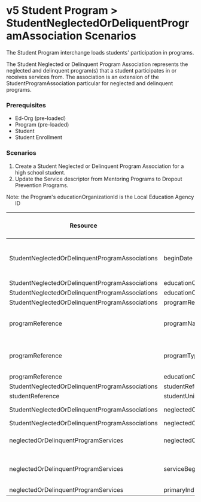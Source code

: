 # v5 Student Program > StudentNeglectedOrDeliquentProgramAssociation Scenarios

The Student Program interchange loads students' participation in programs.

The Student Neglected or Delinquent Program Association represents the neglected
and delinquent program(s) that a student participates in or receives services
from. The association is an extension of the StudentProgramAssociation
particular for neglected and delinquent programs.

### Prerequisites

- Ed-Org (pre-loaded)
- Program (pre-loaded)
- Student
- Student Enrollment

### Scenarios

1. Create a Student Neglected or Delinquent Program Association for a high
   school student.
2. Update the Service descriptor from Mentoring Programs to Dropout Prevention
   Programs.

Note: the Program's educationOrganizationId is the Local Education Agency      
ID

| Resource                                        | Property Name                                 | Is Collection | Data Type                                     | Required / Optional | Scenario 1 <br/>POST                        | Scenario 2 <br/>PUT                         |
| ----------------------------------------------- | --------------------------------------------- | ------------- | --------------------------------------------- | ------------------- | ------------------------------------------- | ------------------------------------------- |
| StudentNeglectedOrDelinquentProgramAssociations | beginDate                                     | FALSE         | date                                          | REQUIRED            | 8/23/<br/>`<br/>[Current School Year]<br/>` | 8/23/<br/>`<br/>[Current School Year]<br/>` |
| StudentNeglectedOrDelinquentProgramAssociations | educationOrganizationReference                | FALSE         | educationOrganizationReference                | REQUIRED            |                                             |                                             |
| StudentNeglectedOrDelinquentProgramAssociations | educationOrganizationId                       | FALSE         | integer                                       | REQUIRED            | 255901                                      | 255901                                      |
| StudentNeglectedOrDelinquentProgramAssociations | programReference                              | FALSE         | programReference                              | REQUIRED            |                                             |                                             |
| programReference                                | programName                                   | FALSE         | string                                        | REQUIRED            | Neglected and Delinquent Program            | Neglected and Delinquent Program            |
| programReference                                | programTypeDescriptor                         | FALSE         | programTypeDescriptor                         | REQUIRED            | Neglected and Delinquent Program            | Neglected and Delinquent Program            |
| programReference                                | educationOrganizationId                       | FALSE         | integer                                       | REQUIRED            | 255901                                      | 255901                                      |
| StudentNeglectedOrDelinquentProgramAssociations | studentReference                              | FALSE         | studentReference                              | REQUIRED            |                                             |                                             |
| studentReference                                | studentUniqueId                               | FALSE         | string                                        | REQUIRED            | 222222                                      | 222222                                      |
| StudentNeglectedOrDelinquentProgramAssociations | neglectedOrDelinquentProgramDescriptor        | FALSE         | neglectedOrDelinquentProgramDescriptor        | REQUIRED            | Neglected Programs                          | Neglected Programs                          |
| StudentNeglectedOrDelinquentProgramAssociations | neglectedOrDelinquentProgramServices          | TRUE          | neglectedOrDelinquentProgramService[]         | REQUIRED            |                                             |                                             |
| neglectedOrDelinquentProgramServices            | neglectedOrDelinquentProgramServiceDescriptor | FALSE         | neglectedOrDelinquentProgramServiceDescriptor | REQUIRED            | Mentoring Programs                          | **Dropout Prevention Programs**             |
| neglectedOrDelinquentProgramServices            | serviceBeginDate                              | FALSE         | date                                          | REQUIRED            | 08/23/<br/>[Current School Year]            | 08/23/<br/>[Current School Year]            |
| neglectedOrDelinquentProgramServices            | primaryIndicator                              | FALSE         | boolean                                       | REQUIRED            | TRUE                                        | TRUE                                        |
